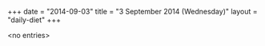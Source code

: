 +++
date = "2014-09-03"
title = "3 September 2014 (Wednesday)"
layout = "daily-diet"
+++


\<no entries\>

